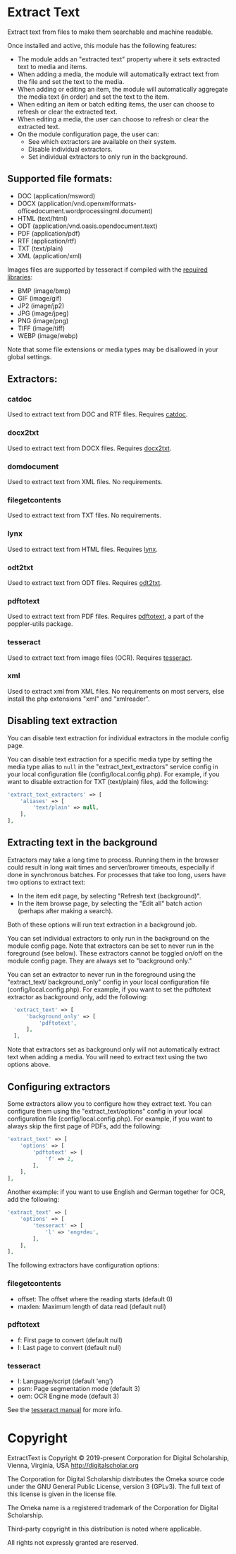 # Extract Text

Extract text from files to make them searchable and machine readable.

Once installed and active, this module has the following features:

- The module adds an "extracted text" property where it sets extracted text to
  media and items.
- When adding a media, the module will automatically extract text from the file
  and set the text to the media.
- When adding or editing an item, the module will automatically aggregate the
  media text (in order) and set the text to the item.
- When editing an item or batch editing items, the user can choose to refresh or
  clear the extracted text.
- When editing a media, the user can choose to refresh or clear the extracted
  text.
- On the module configuration page, the user can:
  - See which extractors are available on their system.
  - Disable individual extractors.
  - Set individual extractors to only run in the background.

## Supported file formats:

- DOC (application/msword)
- DOCX (application/vnd.openxmlformats-officedocument.wordprocessingml.document)
- HTML (text/html)
- ODT (application/vnd.oasis.opendocument.text)
- PDF (application/pdf)
- RTF (application/rtf)
- TXT (text/plain)
- XML (application/xml)

Images files are supported by tesseract if compiled with the [required libraries](https://tesseract-ocr.github.io/tessdoc/InputFormats.html):

- BMP (image/bmp)
- GIF (image/gif)
- JP2 (image/jp2)
- JPG (image/jpeg)
- PNG (image/png)
- TIFF (image/tiff)
- WEBP (image/webp)

Note that some file extensions or media types may be disallowed in your global
settings.

## Extractors:

### catdoc

Used to extract text from DOC and RTF files. Requires [catdoc](https://linux.die.net/man/1/catdoc).

### docx2txt

Used to extract text from DOCX files. Requires [docx2txt](http://docx2txt.sourceforge.net/).

### domdocument

Used to extract text from XML files. No requirements.

### filegetcontents

Used to extract text from TXT files. No requirements.

### lynx

Used to extract text from HTML files. Requires [lynx](https://linux.die.net/man/1/lynx).

### odt2txt

Used to extract text from ODT files. Requires [odt2txt](https://linux.die.net/man/1/odt2txt).

### pdftotext

Used to extract text from PDF files. Requires [pdftotext](https://linux.die.net/man/1/pdftotext),
a part of the poppler-utils package.

### tesseract

Used to extract text from image files (OCR). Requires [tesseract](https://tesseract-ocr.github.io/tessdoc/Command-Line-Usage.html).

### xml

Used to extract xml from XML files. No requirements on most servers, else
install the php extensions "xml" and "xmlreader".

## Disabling text extraction

You can disable text extraction for individual extractors in the module config
page.

You can disable text extraction for a specific media type by setting the media
type alias to `null` in the "extract_text_extractors" service config in your
local configuration file (config/local.config.php). For example, if you want to
disable extraction for TXT (text/plain) files, add the following:

```php
'extract_text_extractors' => [
    'aliases' => [
        'text/plain' => null,
    ],
],
```

## Extracting text in the background

Extractors may take a long time to process. Running them in the browser could result
in long wait times and server/brower timeouts, especially if done in synchronous
batches. For processes that take too long, users have two options to extract text:

- In the item edit page, by selecting "Refresh text (background)".
- In the item browse page, by selecting the "Edit all" batch action (perhaps after making a search).

Both of these options will run text extraction in a background job.

You can set individual extractors to only run in the background on the module config
page. Note that extractors can be set to never run in the foreground (see below).
These extractors cannot be toggled on/off on the module config page. They are always
set to "background only."

You can set an extractor to never run in the foreground using the "extract_text/
background_only" config in your local configuration file (config/local.config.php).
For example, if you want to set the pdftotext extractor as background only, add
the following:

```php
  'extract_text' => [
      'background_only' => [
          'pdftotext',
      ],
  ],
```

Note that extractors set as background only will not automatically extract text
when adding a media. You will need to extract text using the two options above.

## Configuring extractors

Some extractors allow you to configure how they extract text. You can configure
them using the "extract_text/options" config in your local configuration file
(config/local.config.php). For example, if you want to always skip the first page
of PDFs, add the following:

```php
'extract_text' => [
    'options' => [
        'pdftotext' => [
            'f' => 2,
        ],
    ],
],
```

Another example: if you want to use English and German together for OCR, add the
following:

```php
'extract_text' => [
    'options' => [
        'tesseract' => [
            'l' => 'eng+deu',
        ],
    ],
],
```

The following extractors have configuration options:

### filegetcontents

- offset: The offset where the reading starts (default 0)
- maxlen: Maximum length of data read (default null)

### pdftotext

- f: First page to convert (default null)
- l: Last page to convert (default null)

### tesseract

- l: Language/script (default 'eng')
- psm: Page segmentation mode (default 3)
- oem: OCR Engine mode (default 3)

See the [tesseract manual](https://github.com/tesseract-ocr/tesseract/blob/main/doc/tesseract.1.asc) for more info.

# Copyright

ExtractText is Copyright © 2019-present Corporation for Digital Scholarship, Vienna, Virginia, USA http://digitalscholar.org

The Corporation for Digital Scholarship distributes the Omeka source code
under the GNU General Public License, version 3 (GPLv3). The full text
of this license is given in the license file.

The Omeka name is a registered trademark of the Corporation for Digital Scholarship.

Third-party copyright in this distribution is noted where applicable.

All rights not expressly granted are reserved.
